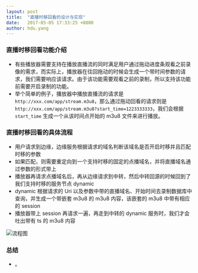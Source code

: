 ```yaml
---
layout: post
title:  "直播时移回看的设计与实现"
date:   2017-05-05 17:33:25 +0800
author: hdu.yang
---
```


### 直播时移回看功能介绍
* 有些播放器需要支持在播放直播流的同时满足用户通过拖动进度条观看之前录像的需求，而实际上，播放器在往回拖动的时候会生成一个带时间参数的请求，我们需要响应该请求。由于该功能需要观看之前的录制，所以支持该功能前需要开启录制的功能。
* 举个简单的例子，播放器中播放直播流的请求是 `http://xxx.com/app/stream.m3u8`，那么通过拖动回看的请求则是 `http://xxx.com/app/stream.m3u8?start_time=1223333333`，我们会根据 `start_time` 生成一个从该时间点开始的 m3u8 文件来进行播放。

### 直播时移回看的具体流程
* 用户请求到边缘，边缘服务根据请求的域名判断该域名是否开启时移并且匹配时移的参数
* 如果匹配，则需要重定向到一个支持时移的固定的点播域名，并将直播域名通过参数的形式带上
* 播放器再请求点播域名后，再从边缘请求到中转，然后中转回源的时候回到了我们支持时移的服务节点 dynamic
* dynamic 根据请求的 Uri 以及参数中带的直播域名、开始时间去录制数据库中查询，并生成一个带嵌套 m3u8 的 m3u8 内容，该嵌套的 m3u8 中带有相应的 session
* 播放器带上 session 再请求一遍，再走到中转的 dynamic 服务时，我们才会吐出带有 ts 的 m3u8 内容

![流程图](http://upyun-public.b0.upaiyun.com/record_review.png)

### 总结
* 。
